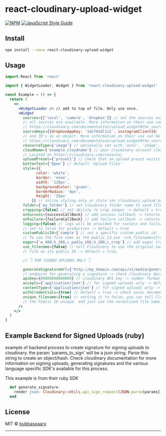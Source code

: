 # react-cloudinary-upload-widget

[![NPM](https://img.shields.io/npm/v/react-cloudinary-upload-widget.svg)](https://www.npmjs.com/package/react-cloudinary-upload-widget) [![JavaScript Style Guide](https://img.shields.io/badge/code_style-standard-brightgreen.svg)](https://standardjs.com)

## Install

```bash
npm install --save react-cloudinary-upload-widget
```

## Usage

```jsx
import React from 'react'

import { WidgetLoader, Widget } from 'react-cloudinary-upload-widget'

const Example = () => {
  return (
    <>
      <WidgetLoader /> // add to top of file. Only use once.  
      <Widget
        sources={['local', 'camera', 'dropbox']} // set the sources available for uploading -> by default
        // all sources are available. More information on their use can be found at 
        // https://cloudinary.com/documentation/upload_widget#the_sources_parameter
        sourceKeys={{dropboxAppKey: '1dsf42dl1i2', instagramClientId: 'd7aadf962m'}} // add source keys 
        // and ID's as an object. More information on their use can be found at 
        // https://cloudinary.com/documentation/upload_widget#the_sources_parameter
        resourceType={'image'} // optionally set with 'auto', 'image', 'video' or 'raw' -> default = 'auto'
        cloudName={'example_cloudname'} // your cloudinary account cloud name. 
        // Located on https://cloudinary.com/console/
        uploadPreset={'preset1'} // check that an upload preset exists and check mode is signed or unisgned
        buttonText={'Open'} // default 'Upload Files'
        style={{
              color: 'white',
              border: 'none',
              width: '120px',
              backgroundColor: 'green',
              borderRadius: '4px',
              height: '25px'
            }} // inline styling only or style id='cloudinary_upload_button'
        folder={'my_folder'} // set cloudinary folder name to send file
        cropping={false} // set ability to crop images -> default = true
        onSuccess={successCallBack} // add success callback -> returns result
        onFailure={failureCallBack} // add failure callback -> returns 'response.error' + 'response.result'
        logging={false} // logs will be provided for success and failure messages, 
        // set to false for production -> default = true
        customPublicId={'sample'} // set a specific custom public_id. 
        // To use the file name as the public_id use 'use_filename={true}' parameter
        eager={'w_400,h_300,c_pad|w_260,h_200,c_crop'} // add eager transformations -> deafult = null
        use_filename={false} // tell Cloudinary to use the original name of the uploaded 
        // file as its public ID -> default = true,

        // 👇 FOR SIGNED UPLOADS ONLY 👇

        generateSignatureUrl={'http://my_domain.com/api/v1/media/generate_signature'} // pass the api 
        // endpoint for generating a signature -> check cloudinary docs and SDK's for signing uploads
        apiKey={00000000000000} // cloudinary API key -> number format
        accepts={'application/json'} // for signed uploads only -> default = 'application/json'
        contentType={'application/json'} // for signed uploads only -> default = 'application/json'
        withCredentials={true} // default = true -> check axios documentation for more information
        unique_filename={true} // setting it to false, you can tell Cloudinary not to attempt to make 
        // the Public ID unique, and just use the normalized file name -> default = true
      />
    </>
  )
}
```

## Example Backend for Signed Uploads (ruby)

example of backend process to create signature for signing uploads to cloudinary. the param 'params_to_sign' will be a json string. Parse this string to create an object/hash. 
Check cloudinary documentation for more information on signing uploads, generating signatures and the various language specific SDK's available for this process. 

This example is from their ruby SDK

```ruby
  def generate_signature
    render json: Cloudinary::Utils.api_sign_request(JSON.parse(params[:params_to_sign]), ENV['CLOUDINARY_SECRET'])
  end
```

## License

MIT © [bubbaspaarx](https://github.com/bubbaspaarx)

---


